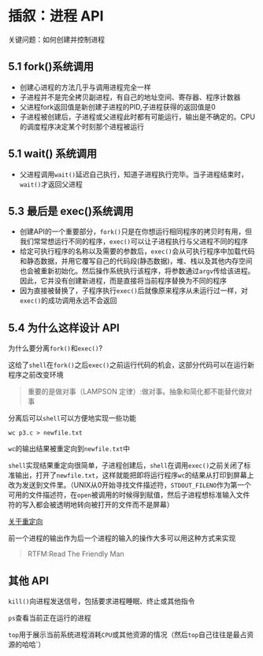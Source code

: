 # 插叙：进程 API

关键问题：如何创建并控制进程

## 5.1 fork()系统调用

* 创建心进程的方法几乎与调用进程完全一样
* 子进程并不是完全拷贝副进程，有自己的地址空间、寄存器、程序计数器
* 父进程fork返回值是新创建子进程的PID,子进程获得的返回值是0
* 子进程被创建后，子进程或父进程此时都有可能运行，输出是不确定的。CPU的调度程序决定某个时刻那个进程被运行



## 5.1 wait() 系统调用

* 父进程调用`wait()`延迟自己执行，知道子进程执行完毕。当子进程结束时，`wait()`才返回父进程



## 5.3 最后是 exec()系统调用

* 创建API的一个重要部分，`fork()`只是在你想运行相同程序的拷贝时有用，但我们常常想运行不同的程序，`exec()`可以让子进程执行与父进程不同的程序
* 给定可执行程序的名称以及需要的参数后，`exec()`会从可执行程序中加载代码和静态数据，并用它覆写自己的代码段(静态数据)，堆、栈以及其他内存空间也会被重新初始化。然后操作系统执行该程序，将参数通过`argv`传给该进程。因此，它并没有创建新进程，而是直接将当前程序替换为不同的程序
* 因为直接被替换了，子程序执行`exec()`后就像原来程序从未运行过一样，对`exec()`的成功调用永远不会返回



## 5.4 为什么这样设计 API

为什么要分离`fork()`和`exec()`?

这给了`shell`在`fork()`之后`exec()`之前运行代码的机会，这部分代码可以在运行新程序之前改变环境

> 重要的是做对事（LAMPSON 定律）:做对事。抽象和简化都不能替代做对事

分离后可以`shell`可以方便地实现一些功能

```shell
wc p3.c > newfile.txt
```

`wc`的输出结果被重定向到`newfile.txt`中

`shell`实现结果重定向很简单，子进程创建后，`shell`在调用`exec()`之前关闭了标准输出，打开了`newfile.txt`，这样就能把即将运行程序`wc`的结果从打印到屏幕上改为发送到文件里。（UNIX从0开始寻找文件描述符，`STDOUT_FILENO`作为第一个可用的文件描述符，在`open`被调用的时候得到赋值，然后子进程想标准输入文件符的写入都会被透明地转向被打开的文件而不是屏幕）

[关于重定向](https://www.cnblogs.com/weidagang2046/p/io-redirection.html)

前一个进程的输出作为后一个进程的输入的操作大多可以用这种方式来实现



> RTFM:Read The Friendly Man

## 其他 API

`kill()`向进程发送信号，包括要求进程睡眠、终止或其他指令

`ps`查看当前正在运行的进程

`top`用于展示当前系统进程消耗`CPU`或其他资源的情况（然后`top`自己往往是最占资源的哈哈`）

